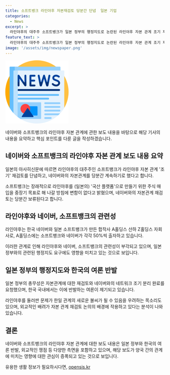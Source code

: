 ```yaml
---
title: 소프트뱅크 라인야후 자본재검토 당분간 단념  일본 기업
categories:
  - News
excerpt: >
  라인야후의 대주주 소프트뱅크가 일본 정부의 행정지도로 논란된 라인야후 자본 관계 조기 재검토를 보류했다. 소프트뱅크는 네이버와 50%씩 출자를 유지하되, 장래적으로 라인야후를 국산 플랫폼으로 만들기 위한 주식 매입을 중장기 목표로 한다고 전했다. 이로 인해 한일 관계의 새로운 불씨가 우려되고 있다.
feature_text: >
  라인야후의 대주주 소프트뱅크가 일본 정부의 행정지도로 논란된 라인야후 자본 관계 조기 재검토를 보류했다. 소프트뱅크는 네이버와 50%씩 출자를 유지하되, 장래적으로 라인야후를 국산 플랫폼으로 만들기 위한 주식 매입을 중장기 목표로 한다고 전했다. 이로 인해 한일 관계의 새로운 불씨가 우려되고 있다.
image: '/assets/img/newspaper.png'
---
```


<p><img src="/assets/img/newspaper.png" alt="kimp 속보" /></p>

<p>네이버와 소프트뱅크의 라인야후 자본 관계에 관한 보도 내용을 바탕으로 해당 기사의 내용을 요약하고 핵심 포인트를 다룬 글을 작성하겠습니다.</p>

<h2 data-ke-size="size26">네이버와 소프트뱅크의 라인야후 자본 관계 보도 내용 요약</h2>

<p>일본의 아사히신문에 따르면 라인야후의 대주주인 소프트뱅크가 라인야후 자본 관계 '조기' 재검토를 단념하고, 네이버와의 자본관계를 당분간 계속하기로 했다고 합니다.</p>

<p data-ke-size="size16">소프트뱅크는 장래적으로 라인야후를 (일본의) '국산 플랫폼'으로 만들기 위한 주식 매입을 중장기 목표로 해 나갈 방침에 변함이 없다고 밝혔으며, 네이버와의 자본관계 재검토는 당분간 보류된다고 합니다.</p>

<h2 data-ke-size="size26">라인야후와 네이버, 소프트뱅크의 관련성</h2>

<p>라인야후는 한국 네이버와 일본 소프트뱅크가 만든 합작사 A홀딩스 산하 Z홀딩스 자회사로, A홀딩스에는 소프트뱅크와 네이버가 각각 50%씩 출자하고 있습니다.</p>

<p>이러한 관계로 인해 라인야후와 네이버, 소프트뱅크의 관련성이 부각되고 있으며, 일본 정부와의 관련된 행정지도 요구에도 영향을 미치고 있는 것으로 보입니다.</p>

<h2 data-ke-size="size26">일본 정부의 행정지도와 한국의 여론 반발</h2>

<p>일본 정부의 총무성은 자본관계에 대한 재검토와 네이버와의 네트워크 조기 분리 완료를 요청했으며, 한국 국내에서는 이에 반발하는 여론이 제기되고 있습니다.</p>

<p>라인야후를 둘러싼 문제가 한일 관계의 새로운 불씨가 될 수 있음을 우려하는 목소리도 있으며, 외교적인 배려가 자본 관계 재검토 논의의 배경에 작용하고 있다는 분석이 나와 있습니다.</p>

<h2 data-ke-size="size26">결론</h2>

<p>네이버와 소프트뱅크의 라인야후 자본 관계에 대한 보도 내용은 일본 정부와 한국의 여론 반발, 외교적인 쟁점 등 다양한 측면을 포함하고 있으며, 해당 보도가 양국 간의 관계에 미치는 영향에 대한 관심이 증폭되고 있는 것으로 보입니다.</p>
유용한 생활 정보가 필요하시다면, <a href="https://opensis.kr" rel="dofollow">opensis.kr</a>


